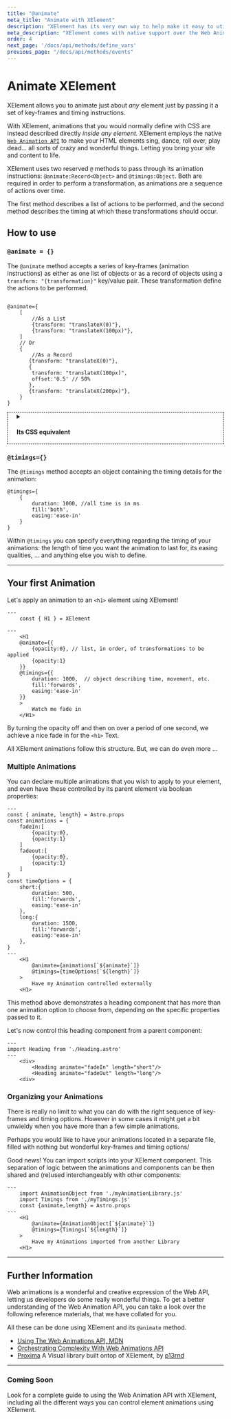 ```yaml
---
title: "@animate"
meta_title: "Animate with XElement"
description: "XElement has its very own way to help make it easy to utilise the Web Animation API. It allows you to animate any element just by providing a set of keyframes and timing instructions, similar to passing them in CSS-land. This way you can animate pretty much anything using XElement."
meta_description: "XElement comes with native support over the Web Animation API, using @animate and @timings you can pass through your animation keyframes and its timings, and you are good to go."
order: 4
next_page: '/docs/api/methods/define_vars'
previous_page: "/docs/api/methods/events"
---
```

# Animate XElement

XElement allows you to animate just about *any* element just by passing it a set of key-frames and timing instructions.

With XElement, animations that you would normally define with CSS are instead described directly *inside any element.* XElement employs the native [`Web Animation API`](https://developer.mozilla.org/en-US/docs/Web/API/Web_Animations_API) to make your HTML elements sing, dance, roll over, play dead... all sorts of crazy and wonderful things. Letting you bring your site and content to life.

XElement uses two reserved `@` methods to pass through its animation instructions: `@animate:Record<Object>` and `@timings:Object`. Both are required in order to perform a transformation, as animations are a sequence of actions over time.

The first method describes a list of actions to be performed, and the second method describes the timing at which these transformations should occur.

## How to use

### `@animate = {}`

The `@animate` method accepts a series of key-frames (animation instructions) as either as one list of objects or as a record of objects using a `transform: "{transformation}"` key/value pair. These transformation define the actions to be performed.

```astro

@animate={
    [
        //As a List
        {transform: "translateX(0)"},
        {transform: "translateX(100px)"},
    ]
    // Or
    {
        //As a Record
       {transform: "translateX(0)"},
       {
        transform: "translateX(100px)",
        offset:'0.5' // 50%
       }, 
       {transform: "translateX(200px)"}, 
    }
}
```

<details style="border: 1px dashed black; padding-left:1.5em;">
<summary><h4>Its CSS equivalent</h4></summary>
<p>
Notice that XElement, which uses the [`WebAnimationAPI`](https://developer.mozilla.org/en-US/docs/Web/API/Web_Animations_API), requires a slightly different syntax than you may be used to when using CSS to perform your animations. (You might have noticed the `offset` property being used above, which is akin to the keyframe `step` in CSS.) Here is how the above XElement animation would be written in CSS:

```css
@keyframes moveText{
    0%{
        transform: translateX(0)
    },
    50%{
        transform: translateX(100px)
    },
    100%{
        transform: translateX(200px)
    },
}
```

</p>
</details>

### `@timings={}`

The `@timings` method accepts an object containing the timing details for the animation:

```astro
@timings={
    {
        duration: 1000, //all time is in ms
        fill:'both',
        easing:'ease-in'
    }
}
```

Within `@timings` you can specify everything regarding the timing of your animations: the length of time you want the animation to last for, its easing qualities, ... and anything else you wish to define.

-----

## Your first Animation

Let's apply an animation to an `<h1>` element using XElement!

```astro
---
    const { H1 } = XElement

---
    <H1 
    @animate={{
        {opacity:0}, // list, in order, of transformations to be applied
        {opacity:1}
    }}
    @timings={{
        duration: 1000,  // object describing time, movement, etc. 
        fill:'forwards',
        easing:'ease-in'
    }}
    >
        Watch me fade in
    </H1>
```

By turning the opacity off and then on over a period of one second, we achieve a nice fade in for the `<h1>` Text.

All XElement animations follow this structure. But, we can do even more ...

### Multiple Animations

You can declare multiple animations that you wish to apply to your element, and even have these controlled by its parent element via boolean properties:

```astro
---
const { animate, length} = Astro.props
const animations = {
    fadeIn:[
        {opacity:0},
        {opacity:1}
    ]
    fadeout:[
        {opacity:0},
        {opacity:1}
    ]
}
const timeOptions = {
    short:{ 
        duration: 500, 
        fill:'forwards',
        easing:'ease-in'
    },
    long:{
        duration: 1500, 
        fill:'forwards',
        easing:'ease-in'
    },
}
---
    <H1 
        @animate={animations[`${animate}`]}
        @timings={timeOptions[`${length}`]}
    >
        Have my Animation controlled externally
    <H1>
```

This method above demonstrates a heading component that has more than one animation option to choose from, depending on the specific properties passed to it.

Let's now control this heading component from a parent component:

```astro
---
import Heading from './Heading.astro'
---
    <div>
        <Heading animate="fadeIn" length="short"/>
        <Heading animate="fadeOut" length="long"/>
    <div>
```

### Organizing your Animations

There is really no limit to what you can do with the right sequence of key-frames and timing options. However in some cases it might get a bit unwieldy when you have more than a few simple animations.

Perhaps you would like to have your animations located in a separate file, filled with nothing but wonderful key-frames and timing options/

Good news! You can import scripts into your XElement component. This separation of logic between the animations and components can be then shared and (re)used interchangeably with other components:

```astro
---
    import AnimationObject from './myAnimationLibrary.js'
    import Timings from './myTimings.js'
    const {animate,length} = Astro.props
---
    <H1 
        @animate={AnimationObject[`${animate}`]}
        @timings={Timings[`${length}`]}
    >
        Have my Animations imported from another Library
    <H1>
```

-----

## Further Information

Web animations is a wonderful and creative expression of the Web API, letting us developers do some really wonderful things. To get a better understanding of the Web Animation API, you can take a look over the following reference materials, that we have collated for you.

All these can be done using XElement and its `@animate` method.

-   [Using The Web Animations API, MDN](https://developer.mozilla.org/en-US/docs/Web/API/Web_Animations_API/Using_the_Web_Animations_API)
- [Orchestrating Complexity With Web Animations API](https://www.smashingmagazine.com/2021/09/orchestrating-complexity-web-animations-api/)
- [Proxima](https://p13rnd.github.io/proxima/) A Visual library built ontop of XElement, by [p13rnd](https://p13rnd.github.io/)
-----

### **Coming Soon**  

Look for a complete guide to using the Web Animation API with XElement, including all the different ways you can control element animations using XElement.